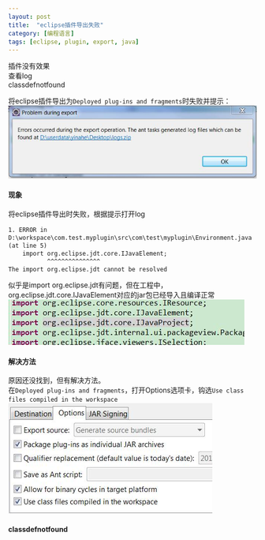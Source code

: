 ```yaml
---
layout: post
title:  "eclipse插件导出失败"
category: [编程语言]
tags: [eclipse, plugin, export, java]
---
```


插件没有效果  
查看log  
classdefnotfound

将eclipse插件导出为`Deployed plug-ins and fragments`时失败并提示：  
![](/image/eclipse-plugin-export-fail-0.jpg)  

<!-- more -->

#### 现象

将eclipse插件导出时失败，根据提示打开log  

```
1. ERROR in D:\workspace\com.test.myplugin\src\com\test\myplugin\Environment.java (at line 5)
	import org.eclipse.jdt.core.IJavaElement;
	       ^^^^^^^^^^^^^^^
The import org.eclipse.jdt cannot be resolved
```

似乎是import org.eclipse.jdt有问题，但在工程中，org.eclipse.jdt.core.IJavaElement对应的jar包已经导入且编译正常  
![](/image/eclipse-plugin-export-fail-1.jpg)

#### 解决方法

原因还没找到，但有解决方法。  
在`Deployed plug-ins and fragments`，打开Options选项卡，钩选`Use class files compiled in the workspace`  
![](/image/eclipse-plugin-export-fail-2.jpg)



#### classdefnotfound